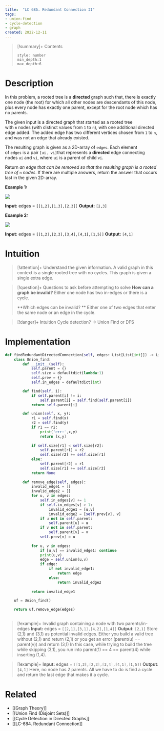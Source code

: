 ```yaml
---
title:  "LC 685. Redundant Connection II"
tags:
- union-find
- cycle-detection
- graph
created: 2022-12-11
---
```


>[!summary]+ Contents
>```toc
>style: number
>min_depth:1
>max_depth:6
>```

# Description

In this problem, a rooted tree is a **directed** graph such that, there is exactly one node (the root) for which all other nodes are descendants of this node, plus every node has exactly one parent, except for the root node which has no parents.

The given input is a directed graph that started as a rooted tree with `n` nodes (with distinct values from `1` to `n`), with one additional directed edge added. The added edge has two different vertices chosen from `1` to `n`, and was not an edge that already existed.

The resulting graph is given as a 2D-array of `edges`. Each element of `edges` is a pair `[ui, vi]`that represents a **directed** edge connecting nodes `ui` and `vi`, where `ui` is a parent of child `vi`.

Return _an edge that can be removed so that the resulting graph is a rooted tree of_ `n` _nodes_. If there are multiple answers, return the answer that occurs last in the given 2D-array.

**Example 1:**

![](https://assets.leetcode.com/uploads/2020/12/20/graph1.jpg)

**Input:** edges = ``[[1,2],[1,3],[2,3]]``
**Output:** ``[2,3]``

**Example 2:**

![](https://assets.leetcode.com/uploads/2020/12/20/graph2.jpg)

**Input:** edges = ``[[1,2],[2,3],[3,4],[4,1],[1,5]]``
**Output:** ``[4,1]``
# Intuition

> [!attention]+ Understand the given information.
> A valid graph in this context is a single rooted tree with no cycles.
> This graph is given a single extra edge. 


> [!question]+ Questions to ask before attempting to solve
> **How can a graph be invalid?**
> Either one node has two in-edges or there is a cycle.
> 
> **Which edges can be invalid? **
> Either one of two edges that enter the same node or an edge in the cycle.


>[!danger]+ Intuition
> Cycle detection? -> Union Find or DFS

# Implementation
```python
def findRedundantDirectedConnection(self, edges: List[List[int]]) -> List[int]:
	class Union_find:
		def __init__(self):
			self.parent = {}
			self.size = defaultdict(lambda:1)
			self.prev = {}
			self.in_edges = defaultdict(int)

		def find(self, i):
			if self.parent[i] != i:
				self.parent[i] = self.find(self.parent[i])
			return self.parent[i]

		def union(self, x, y):
			r1 = self.find(x)
			r2 = self.find(y)
			if r1 == r2:
				print('err:',x,y)
				return [x,y]
			
			if self.size[r1] < self.size[r2]:
				self.parent[r1] = r2
				self.size[r2] += self.size[r1]
			else:
				self.parent[r2] = r1
				self.size[r1] += self.size[r2]
			return None
	
		def remove_edge(self, edges):
			invalid_edge1 = []
			invalid_edge2 = []
			for u, v in edges:
				self.in_edges[v] += 1
				if self.in_edges[v] > 1:
					invalid_edge1 = [u,v]
					invalid_edge2 = [self.prev[v], v]
				if u not in self.parent:
					self.parent[u] = u
				if v not in self.parent:
					self.parent[v] = v
				self.prev[v] = u
				
			for u, v in edges:
				if [u,v] == invalid_edge1: continue
				print(u,v)
				edge = self.union(u,v)
				if edge:
					if not invalid_edge1:
						return edge
					else:
						return invalid_edge2
					
			return invalid_edge1
	
	uf = Union_find()

	return uf.remove_edge(edges)
       
```

>[!example]+ 
>Invalid graph containing a node with two parents/in-edges
>**Input:** edges = `[[2,1],[3,1],[4,2],[1,4]]`
>**Output**: `[2,1]`
>Store (2,1) and (3,1) as potential invalid edges.
>Either you build a valid tree without (2,1) and return (2,1) or you get an error (parent(u) == parent(v)) and return (3,1)
>In this case, while trying to build the tree while skipping (3,1), you run into parent(1) == 4 == parent(4) while inserting (1,4). 


> [!example]+ 
> **Input:** edges = `[[1,2],[2,3],[3,4],[4,1],[1,5]]`
**Output:** `[4,1]`
> Here, no node has 2 parents. All we have to do is find a cycle and return the last edge that makes it a cycle. 
> 

# Related
- [[Graph Theory]]
- [[Union Find (Disjoint Sets)]]
- [[Cycle Detection in Directed Graphs]]
- [[LC-684. Redundant Connection]]